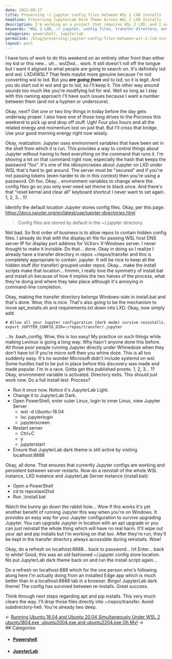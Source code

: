 ```yaml
---
date: 2022-09-17
title: Preserving ~/.jupyter config files between WSL 2 LXD installs
headline: Preserving JupyterLab Dark Theme Across WSL 2 LXD Installs
description: I'm working on a project that requires WSL 2 LXD, and I needed to save my ~/.jupyter config files between installs. I identified the default location and created a transfer directory, added an environment variable, and tested the process. After reinstalling, I confirmed that my JupyterLab dark theme was still active. Follow my journey as I go through the process and make sure my JupyterLab dark theme is still active.
keywords: "WSL 2 LXD, ~/.jupyter, config files, transfer directory, environment variable, JupyterLab, dark theme, PowerShell, lxc jupyterlogin, jupyterscreen, localhost:8888, install.bat, repos/wsl2lxd"
categories: powershell, jupyterlab
permalink: /blog/preserving-jupyter-config-files-between-wsl-2-lxd-installs/
layout: post
---
```



I have tons of work to do this weekend on an entirely other front than either
my kid or this new... uh... wsl2lxd... work. It still doesn't roll off the
tongue but I want it aligned to what people are going to search on. It's
definitely lxd and wsl. LXD4WSL? That feels maybe more genuine because I'm not
converting wsl to lxd. But you ***are going from*** wsl to lxd, so it is legit.
And you do start out in wsl and go to lxd, so I'll keep it. The other way
around sounds too much like you're modifying lxd for wsl. Well so long as I
stay with this naming approach I'll have such issues because I want a number
between them (and not a hyphen or underscore).

Okay, next? Get one or two tiny things in today before the day gets underway
proper. I also have one of those long drives to the Poconos this weekend to
pick up and drop off stuff. Ugh! Four plus hours and all the related energy and
momentum lost on just that. But I'll cross that bridge. Use your good morning
energy right now wisely.

Okay, realization: Jupyter uses environment variables that have been set in the
shell from which it is run. This provides a way to control things about Jupyter
without having to feed everything on the command that runs it. I'm shoving a
lot on that command right now, especially the hash that keeps the password
"foo". It's one of the idiosyncrasies about Jupyter on LXD under WSL that's
hard to get around. The server must be "secured" and if you're not passing
tokens (even harder to do in this context) then you're using a password. Oh
foo. Okay... environment variables to change where the config files go so you
only ever need set theme to black once. And there's that "reset kernel and
clear all" keyboard shortcut I never want to set again. 1, 2, 3... 1?

Identify the default location Jupyter stores config files. Okay, per this page:
https://docs.jupyter.org/en/latest/use/jupyter-directories.html

> Config files are stored by default in the ~/.jupyter directory.

Not bad. So first order of business is to allow repos to contain hidden config
files. I already do that with the display.sh file for passing WSL host DNS
server IP for display port address for VcXsrv X-Windows server. I never thought
to make it invisible. Do that... done. Okay in doing so I realize I already
have a transfer directory in repos ~/repos/transfer and this is completely
appropriate to contain .jupyter. It will be nice to keep all the hidden stuff
(for transfer) grouped under repos. Okay... make the install scripts make that
location... hmmm, I really love the symmetry of install.bat and install.sh
because of how it implies the two halves of the process, what they're doing and
where they take place although it's annoying in command-line completion.

Okay, making the transfer directory belongs Windows-side in install.bat and
that's done. Wow, this is nice. That's also going to be the mechanism to move
apt_installs.sh and requirements.txt down into LXD. Okay, now simply add:

    # Allow all your Jupyter configuration (dark mode) survive reinstalls.
    export JUPYTER_CONFIG_DIR=~/repos/transfer/.jupyter

...to .bash_config. Wow, this is too easy! My practice on such things while
making Levinux is going a long way. Why hasn't anyone done this before. All
those poor people running Jupyter directly under Whinedoze when they don't have
to! If you're micro soft then you whine doze. This is all too suddenly easy.
It's no wonder Microsoft didn't include systemd on wsl. Some hurdles had to be
put in place before this discovery was made and made popular. I'm in a race.
Gotta get this published pronto. 1, 2, 3... 1? Okay, environment variable is
activated. Directory exits. This should just work now. Do a full install test.
Process?

- Run it once now. Notice it's JupyterLab Light.
- Change it to JupyterLab Dark.
- Open PowerShell, enter outer Linux, login to inner Linux, view Jupyter Server
  - wsl -d Ubuntu-18.04
  - lxc jupyterlogin
  - jupyterscreen
- Restart server
  - Ctrl+C
  - y
  - jupyterstart
- Ensure that JupyterLab dark theme is still active by visiting localhost:8888

Okay, all done. That ensures that currently Jupyter configs are working and
persistent between server restarts. Now do a reinstall of the whole WSL
instance, LXD instance and JupyterLab Server instance (install.bat):

- Open a PowerShell
- cd to repos\wsl2lxd
- Run .\install.bat

Watch the bunny go down the rabbit hole... Wow if this works it's yet another
benefit of running Jupyter this way when you're on Windows. It provides an easy
way for your Jupyter configuration to survive upgrading Jupyter. You can
upgrade Jupyter in location with an apt upgrade or you can just reinstall the
whole thing which will have no real harm. It'll wipe out your apt and pip
installs but I'm working on that too. After they're run, they'll be kept in the
transfer directory always accessible during reinstalls. Wow!

Okay, do a refresh on localhost:8888... back to password... hit Enter... back
to white! Good, this was an old fashioned ~/.jupyter config store location. No
put JupyterLab dark theme back on and run the install script again...

Do a refresh on localhost:888 which for the one person who's following along
here I'm actually doing from an installed Edge app which is much better than in
a localhost:8888 tab in a browser. Bingo! JupyterLab dark theme! The config has
survived between re-installs. Great success.

Think through next steps regarding apt and pip installs. This very much clears
the way. I'll drop those files directly into ~/repos/transfer. Avoid
subdirectory-hell. You're already two deep.


<div class="post-nav"><div class="post-nav-prev"><span class="arrow">&larr;&nbsp;</span><a href="running-ubuntu-18-04-and-ubuntu-20-04-simultaneously-under-wsl-2">Running Ubuntu 18.04 and Ubuntu 20.04 Simultaneously Under WSL 2</a></div><div class="post-nav-next"><a href="ubuntu1804-exe-ubuntu2004-exe-and-ubuntu2204-exe-oh-my">ubuntu1804.exe, ubuntu2004.exe and ubuntu2204.exe Oh My!</a><span class="arrow">&nbsp;&rarr;</span></div></div>
## Categories

<ul>
<li><h4><a href='/powershell/'>Powershell</a></h4></li>
<li><h4><a href='/jupyterlab/'>JupyterLab</a></h4></li></ul>